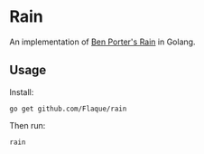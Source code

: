 # Rain

An implementation of [Ben Porter's Rain](https://twitter.com/eigenbom/status/1079158616181985280) in Golang.

## Usage

Install:

```
go get github.com/Flaque/rain
```

Then run:

```
rain
```
